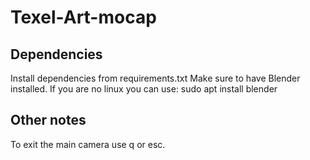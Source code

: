 # Texel-Art-mocap

## Dependencies
Install dependencies from requirements.txt
Make sure to have Blender installed. If you are no linux you can use: sudo apt install blender
## Other notes
To exit the main camera use q or esc.
